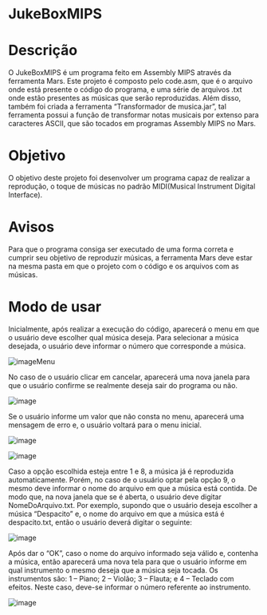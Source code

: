 
# JukeBoxMIPS  
# Descrição  
O JukeBoxMIPS  é um programa feito em Assembly MIPS através da ferramenta Mars. Este projeto é composto pelo code.asm, que é o arquivo onde está presente o código do programa, e uma série de arquivos .txt onde estão presentes as músicas que serão reproduzidas. Além disso, também foi criada a ferramenta “Transformador de musica.jar”, tal ferramenta possui a função de transformar notas musicais por extenso para caracteres ASCII, que são tocados em programas Assembly MIPS no Mars.  
# Objetivo   
O objetivo deste projeto foi desenvolver um programa capaz de realizar a reprodução, o toque de músicas no padrão MIDI(Musical Instrument Digital Interface).
# Avisos  
Para que o programa consiga ser executado de uma forma correta e cumprir seu objetivo de reproduzir músicas, a ferramenta Mars deve estar na mesma pasta em que o projeto com o código e os arquivos com as músicas.
# Modo de usar   
Inicialmente, após realizar a execução do código, aparecerá o menu em que o usuário deve escolher qual música deseja. Para selecionar a música desejada, o usuário deve informar o número que corresponde a música.  

![imageMenu](https://user-images.githubusercontent.com/72053163/146601895-efd5f46c-3cab-45b1-9694-983e1ca780d7.png)  

No caso de o usuário clicar em cancelar, aparecerá uma nova janela para que o usuário confirme se realmente deseja sair do programa ou não.  

![image](https://user-images.githubusercontent.com/72053163/146601964-c593c1d0-69c3-47ca-a1a8-1ecf5414745f.png)  

Se o usuário informe um valor que não consta no menu, aparecerá uma mensagem de erro e, o usuário voltará para o menu inicial.  

![image](https://user-images.githubusercontent.com/72053163/146601982-f8058324-49d5-41aa-8a8e-348d4a57386a.png)  

![image](https://user-images.githubusercontent.com/72053163/146601993-662a8d33-ec5b-4ff5-89f8-b52c9510614e.png)  

Caso a opção escolhida esteja entre 1 e 8, a música já é reproduzida automaticamente. Porém, no caso de o usuário optar pela opção 9, o mesmo deve informar o nome do arquivo em que a música está contida. De modo que, na nova janela que se é aberta, o usuário deve digitar NomeDoArquivo.txt. Por exemplo, supondo que o usuário deseja escolher a música “Despacito” e, o nome do arquivo em que a música está é despacito.txt, então o usuário deverá digitar o seguinte:  

![image](https://user-images.githubusercontent.com/72053163/146602025-2707bdf8-d349-40fe-8028-d964ed4ee038.png)  

Após dar o “OK”, caso o nome do arquivo informado seja válido e, contenha a música, então aparecerá uma nova tela para que o usuário informe em qual instrumento o mesmo deseja que a música seja tocada. Os instrumentos são: 1 – Piano; 2 – Violão; 3 – Flauta; e 4 – Teclado com efeitos. Neste caso, deve-se informar o número referente ao instrumento.  

![image](https://user-images.githubusercontent.com/72053163/146602049-6ae2a198-bee2-44c3-89ff-ff899b0ce52c.png)  
